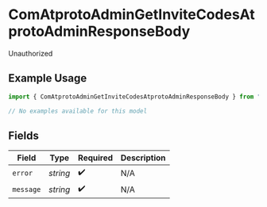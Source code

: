 # ComAtprotoAdminGetInviteCodesAtprotoAdminResponseBody

Unauthorized

## Example Usage

```typescript
import { ComAtprotoAdminGetInviteCodesAtprotoAdminResponseBody } from "@speakeasy-api/bluesky/models/errors";

// No examples available for this model
```

## Fields

| Field              | Type               | Required           | Description        |
| ------------------ | ------------------ | ------------------ | ------------------ |
| `error`            | *string*           | :heavy_check_mark: | N/A                |
| `message`          | *string*           | :heavy_check_mark: | N/A                |